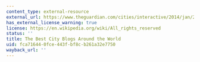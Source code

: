 ```yaml
---
content_type: external-resource
external_url: https://www.theguardian.com/cities/interactive/2014/jan/27/best-city-blogs-interactive
has_external_license_warning: true
license: https://en.wikipedia.org/wiki/All_rights_reserved
status: ''
title: The Best City Blogs Around the World
uid: fca71644-0fce-443f-bf8c-b261a32e7750
wayback_url: ''
---
```

